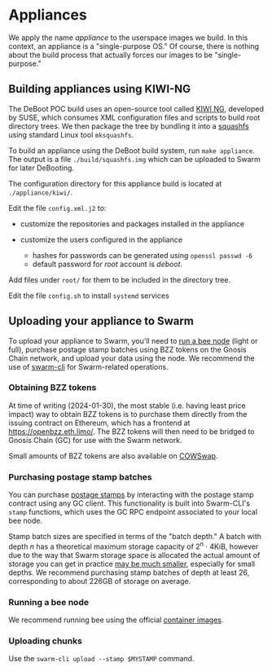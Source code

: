 # Appliances

We apply the name *appliance* to the userspace images we build. In this context, an appliance is a "single-purpose OS." Of course, there is nothing about the build process that actually forces our images to be "single-purpose."

## Building appliances using KIWI-NG

The DeBoot POC build uses an open-source tool called [KIWI NG](https://osinside.github.io/kiwi/), developed by SUSE, which consumes XML configuration files and scripts to build root directory trees. We then package the tree by bundling it into a [squashfs](https://docs.kernel.org/filesystems/squashfs.html) using standard Linux tool `mksquashfs`.

To build an appliance using the DeBoot build system, run `make appliance`. The output is a file `./build/squashfs.img` which can be uploaded to Swarm for later DeBooting.

The configuration directory for this appliance build is located at `./appliance/kiwi/`.

Edit the file `config.xml.j2` to:

- customize the repositories and packages installed in the appliance

- customize the users configured in the appliance
  - hashes for passwords can be generated using `openssl passwd -6`
  - default password for _root_ account is _deboot_.

Add files under `root/` for them to be included in the directory tree.

Edit the file `config.sh` to install `systemd` services

## Uploading your appliance to Swarm

To upload your appliance to Swarm, you'll need to [run a bee node](https://docs.ethswarm.org/docs/bee/working-with-bee/introduction) (light or full), purchase postage stamp batches using BZZ tokens on the Gnosis Chain network, and upload your data using the node. We recommend the use of [swarm-cli](https://github.com/ethersphere/swarm-cli) for Swarm-related operations.

### Obtaining BZZ tokens

At time of writing (2024-01-30), the most stable (i.e. having least price impact) way to obtain BZZ tokens is to purchase them directly from the issuing contract on Ethereum, which has a frontend at https://openbzz.eth.limo/. The BZZ tokens will then need to be bridged to Gnosis Chain (GC) for use with the Swarm network.

Small amounts of BZZ tokens are also available on [COWSwap](https://swap.cow.fi/).

### Purchasing postage stamp batches

You can purchase [postage stamps](https://docs.ethswarm.org/docs/learn/technology/contracts/postage-stamp) by interacting with the postage stamp contract using any GC client. This functionality is built into Swarm-CLI's `stamp` functions, which uses the GC RPC endpoint associated to your local bee node.

Stamp batch sizes are specified in terms of the "batch depth." A batch with depth *n* has a theoretical maximum storage capacity of 2<sup>n</sup> · 4KiB, however due to the way that Swarm storage space is allocated the actual amount of storage you can get in practice [may be much smaller](https://docs.ethswarm.org/docs/learn/technology/contracts/postage-stamp#effective-utilisation-table), especially for small depths. We recommend purchasing stamp batches of depth at least 26, corresponding to about 226GB of storage on average.

### Running a bee node

We recommend running bee using the official [container images](https://hub.docker.com/layers/ethersphere/bee/latest/images/sha256-c3e36ff3633e435f05fea1d81ba788465ae45ec52b1e56358ea45bd7271758a2?context=explore).

### Uploading chunks

Use the `swarm-cli upload --stamp $MYSTAMP` command.

